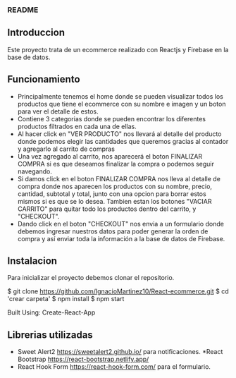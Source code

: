 ### README

## Introduccion
Este proyecto trata de un ecommerce realizado con Reactjs y Firebase en la base de datos.


## Funcionamiento

* Principalmente tenemos el home donde se pueden visualizar todos los productos que tiene el ecommerce con su nombre e imagen y un boton para ver el detalle de estos.
* Contiene 3 categorias donde se pueden encontrar los diferentes productos filtrados en cada una de ellas.
* Al hacer click en "VER PRODUCTO" nos llevará al detalle del producto donde podemos elegir las cantidades que queremos gracias al contador y agregarlo al carrito de compras
* Una vez agregado al carrito, nos aparecerá el boton FINALIZAR COMPRA si es que deseamos finalizar la compra o podemos seguir navegando.
* Si damos click en el boton FINALIZAR COMPRA nos lleva al detalle de compra donde nos aparecen los productos con su nombre, precio, cantidad, subtotal y total, junto  con una opcion para borrar estos mismos si es que se lo desea. Tambien estan los botones "VACIAR CARRITO" para quitar todo los productos dentro del carrito, y "CHECKOUT".
* Dando click en el boton "CHECKOUT" nos envia a un formulario donde debemos ingresar nuestros datos para poder generar la orden de compra y así enviar toda la información a la base de datos de Firebase.


## Instalacion

Para inicializar el proyecto debemos clonar el repositorio.

$ git clone https://github.com/IgnacioMartinez10/React-ecommerce.git
$ cd 'crear carpeta'
$ npm install
$ npm start

Built Using: Create-React-App


## Librerias utilizadas
* Sweet Alert2 https://sweetalert2.github.io/ para notificaciones.
*React Bootstrap https://react-bootstrap.netlify.app/
* React Hook Form https://react-hook-form.com/ para el formulario.

